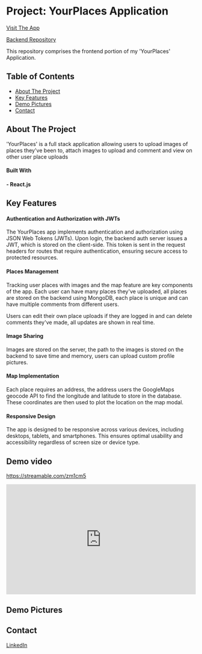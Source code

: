# Project: YourPlaces Application

[Visit The App](https://yourplaces-gn4g.onrender.com/)

[Backend Repository](https://github.com/BulletToothTony/Places-App-Backend)

This repository comprises the frontend portion of my 'YourPlaces' Application. 

## Table of Contents
- [About The Project](#about-the-project)
- [Key Features](#key-features)
- [Demo Pictures](#demo-pictures)
- [Contact](#contact)

## About The Project

'YourPlaces' is a full stack application allowing users to upload images of places they've been to, attach images to upload and comment and view on other user place uploads

#### Built With

#### - React.js

## Key Features

#### Authentication and Authorization with JWTs
The YourPlaces app implements authentication and authorization using JSON Web Tokens (JWTs). Upon login, the backend auth server issues a JWT, which is stored on the client-side. This token is sent in the request headers for routes that require authentication, ensuring secure access to protected resources.

#### Places Management
Tracking user places with images and the map feature are key components of the app. Each user can have many places they've uploaded, all places are stored on the backend using MongoDB, each place is unique and can have multiple comments from different users.

Users can edit their own place uploads if they are logged in and can delete comments they've made, all updates are shown in real time.

#### Image Sharing
Images are stored on the server, the path to the images is stored on the backend to save time and memory, users can upload custom profile pictures.

#### Map Implementation
Each place requires an address, the address users the GoogleMaps geocode API to find the longitude and latitude to store in the database. These coordinates are then used to plot the location on the map modal.

#### Responsive Design
The app is designed to be responsive across various devices, including desktops, tablets, and smartphones. This ensures optimal usability and accessibility regardless of screen size or device type.

## Demo video

https://streamable.com/zm1cm5

<div style="position:relative; width:100%; height:0px; padding-bottom:57.878%"><iframe allow="fullscreen" allowfullscreen height="100%" src="https://streamable.com/e/zm1cm5?" width="100%" style="border:none; width:100%; height:100%; position:absolute; left:0px; top:0px; overflow:hidden;"></iframe></div>

## Demo Pictures


## Contact

[LinkedIn](https://www.linkedin.com/in/henry-westhoff-lewis-b18a91196/)



